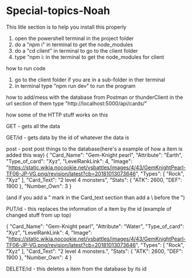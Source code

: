 # Special-topics-Noah

This litle section is to help you install this properly
1. open the powershell terminal in the project folder
2. do a "npm i" in terminal to get the node_modules
3. do a "cd client" in terminal to go to the client folder
4. type "npm i: in the terminal to get the node_modules for client 

how to run code
1. go to the client folder if you are in a sub-folder in ther terminal
2. in terminal type "npm run dev" to run the program

how to add/mess with the database from Postman or thunderClient
in the url section of them type "http://localhost:5000/api/cards/"

how some of the HTTP stuff works on this

GET - gets all the data

GET/id - gets data by the id of whatever the data is

post - post post things to the database(here's a example of how a item is added this way)
{
  "Card_Name": "Gem-Knight pearl",
  "Attribute": "Earth",
  "Type_of_card": "Xyz",
  "LevelRankLink": 4,
  "Image": "https://static.wikia.nocookie.net/vsbattles/images/4/43/GemKnightPearl-TF06-JP-VG.png/revision/latest?cb=20181013073646",
  "Types": [
      "Rock",
      "Xyz"
  ],
  "Card_Text": "2 level 4 monsters",
  "Stats": {
      "ATK": 2600,
      "DEF": 1900
  },
  "Number_Own": 3
} 

(and if you add a " mark in the Card_text section than add a \ before the ")

PUT/id - this replaces the information of a item by the id (example of changed stuff from up top)

{
  "Card_Name": "Gem-Knight pearl",
  "Attribute": "Water",
  "Type_of_card": "Xyz",
  "LevelRankLink": 4,
  "Image": "https://static.wikia.nocookie.net/vsbattles/images/4/43/GemKnightPearl-TF06-JP-VG.png/revision/latest?cb=20181013073646",
  "Types": [
      "Rock",
      "Xyz"
  ],
  "Card_Text": "2 level 4 monsters.",
  "Stats": {
      "ATK": 2600,
      "DEF": 1900
  },
  "Number_Own": 4
} 

DELETE/id - this deletes a item from the database by its id
